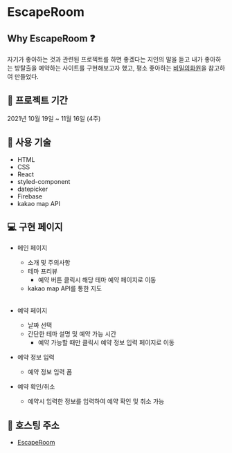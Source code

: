 # EscapeRoom

## Why EscapeRoom ❓

자기가 좋아하는 것과 관련된 프로젝트를 하면 좋겠다는 지인의 말을 듣고 내가 좋아하는 방탈출을 예약하는 사이트를 구현해보고자 했고, 평소 좋아하는 [비밀의화원](http://www.secretgardenescape.com/index.html)을 참고하여 만들었다.

## 🚩 프로젝트 기간

2021년 10월 19일 ~ 11월 16일 (4주)

## 📕 사용 기술

- HTML
- CSS
- React
- styled-component
- datepicker
- Firebase
- kakao map API

## 💻 구현 페이지

- 메인 페이지

  - 소개 및 주의사항
  - 테마 프리뷰
    - 예약 버튼 클릭시 해당 테마 예약 페이지로 이동
  - kakao map API를 통한 지도
    <br>
    <br>

- 예약 페이지

  - 날짜 선택
  - 간단한 테마 설명 및 예약 가능 시간
    - 예약 가능할 때만 클릭시 예약 정보 입력 페이지로 이동

- 예약 정보 입력

  - 예약 정보 입력 폼

- 예약 확인/취소

  - 예약시 입력한 정보를 입력하여 예약 확인 및 취소 가능

## 📄 호스팅 주소

- [EscapeRoom](https://kangsw1025.github.io/EscapeRoom)
